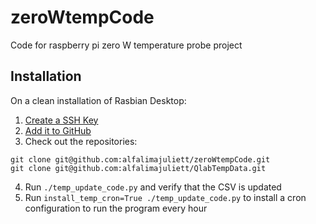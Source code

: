 # zeroWtempCode

Code for raspberry pi zero W temperature probe project


## Installation

On a clean installation of Rasbian Desktop:

1. [Create a SSH Key](https://help.github.com/en/github/authenticating-to-github/generating-a-new-ssh-key-and-adding-it-to-the-ssh-agent)
2. [Add it to GitHub](https://github.com/settings/ssh/new)
3. Check out the repositories:
```
git clone git@github.com:alfalimajuliett/zeroWtempCode.git
git clone git@github.com:alfalimajuliett/QlabTempData.git
```
4. Run `./temp_update_code.py` and verify that the CSV is updated
5. Run `install_temp_cron=True ./temp_update_code.py` to install a cron configuration to run the program every hour
